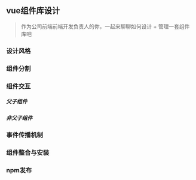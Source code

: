 ## vue组件库设计
> 作为公司前端前端开发负责人的你，一起来聊聊如何设计 + 管理一套组件库吧

### 设计风格

### 组件分割

### 组件交互
##### 父子组件
##### 非父子组件

### 事件传播机制

### 组件整合与安装


### npm发布